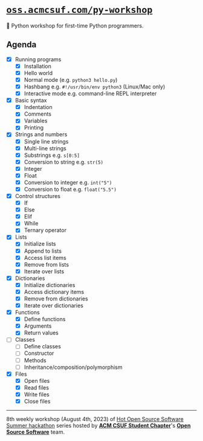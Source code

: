 # [`oss.acmcsuf.com/py-workshop`](https://github.com/acmcsufoss/py-workshop#readme)

🐍 Python workshop for first-time Python programmers.

## Agenda

- [x] Running programs
  - [x] Installation
  - [x] Hello world
  - [x] Normal mode (e.g. `python3 hello.py`)
  - [x] Hashbang e.g. `#!/usr/bin/env python3` (Linux/Mac only)
  - [x] Interactive mode e.g. command-line REPL interpreter
- [x] Basic syntax
  - [x] Indentation
  - [x] Comments
  - [x] Variables
  - [x] Printing
- [x] Strings and numbers
  - [x] Single line strings
  - [x] Multi-line strings
  - [x] Substrings e.g. `s[0:5]`
  - [x] Conversion to string e.g. `str(5)`
  - [x] Integer
  - [x] Float
  - [x] Conversion to integer e.g. `int("5")`
  - [x] Conversion to float e.g. `float("5.5")`
- [x] Control structures
  - [x] If
  - [x] Else
  - [x] Elif
  - [x] While
  - [x] Ternary operator
- [x] Lists
  - [x] Initialize lists
  - [x] Append to lists
  - [x] Access list items
  - [x] Remove from lists
  - [x] Iterate over lists
- [x] Dictionaries
  - [x] Initialize dictionaries
  - [x] Access dictionary items
  - [x] Remove from dictionaries
  - [x] Iterate over dictionaries
- [x] Functions
  - [x] Define functions
  - [x] Arguments
  - [x] Return values
- [ ] Classes
  - [ ] Define classes
  - [ ] Constructor
  - [ ] Methods
  - [ ] Inheritance/composition/polymorphism
- [x] Files
  - [x] Open files
  - [x] Read files
  - [x] Write files
  - [x] Close files

---

8th weekly workshop (August 4th, 2023) of [Hot Open Source Software Summer hackathon](https://acmcsuf.com/hot) series hosted by [**ACM CSUF Student Chapter**](https://acmcsuf.com)'s [**Open Source Software**](https://oss.acmcsuf.com) team.
